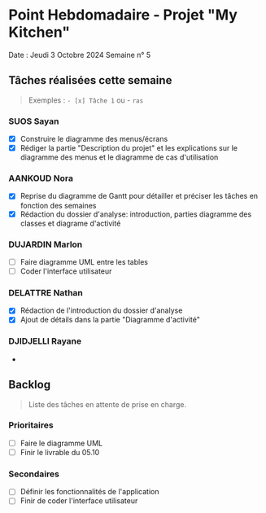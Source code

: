 # Point Hebdomadaire - Projet "My Kitchen"

Date : Jeudi 3 Octobre 2024
Semaine n° 5

## Tâches réalisées cette semaine

> Exemples : `- [x] Tâche 1` ou - `ras`

### SUOS Sayan

- [X] Construire le diagramme des menus/écrans
- [X] Rédiger la partie "Description du projet" et les explications sur le diagramme des menus et le diagramme de cas d'utilisation

### AANKOUD Nora

- [x] Reprise du diagramme de Gantt pour détailler et préciser les tâches en fonction des semaines
- [x] Rédaction du dossier d'analyse: introduction, parties diagramme des classes et diagrame d'activité

### DUJARDIN Marlon

- [ ] Faire diagramme UML entre les tables
- [ ] Coder l'interface utilisateur

### DELATTRE Nathan

- [x] Rédaction de l'introduction du dossier d'analyse
- [x] Ajout de détails dans la partie "Diagramme d'activité"

### DJIDJELLI Rayane

-

## Backlog

> Liste des tâches en attente de prise en charge.

### Prioritaires

- [ ] Faire le diagramme UML
- [ ] Finir le livrable du 05.10

### Secondaires

- [ ] Définir les fonctionnalités de l'application
- [ ] Finir de coder l'interface utilisateur
